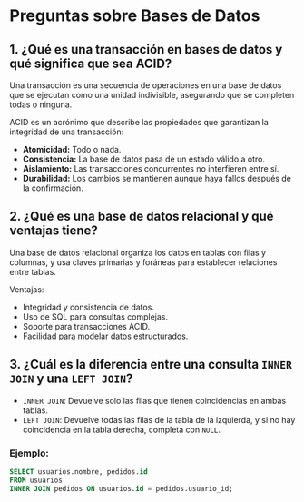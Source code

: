 # Preguntas sobre Bases de Datos

## 1. ¿Qué es una transacción en bases de datos y qué significa que sea ACID?

Una transacción es una secuencia de operaciones en una base de datos que se ejecutan como una unidad indivisible, asegurando que se completen todas o ninguna.

ACID es un acrónimo que describe las propiedades que garantizan la integridad de una transacción:

- **Atomicidad:** Todo o nada.  
- **Consistencia:** La base de datos pasa de un estado válido a otro.  
- **Aislamiento:** Las transacciones concurrentes no interfieren entre sí.  
- **Durabilidad:** Los cambios se mantienen aunque haya fallos después de la confirmación.

## 2. ¿Qué es una base de datos relacional y qué ventajas tiene?

Una base de datos relacional organiza los datos en tablas con filas y columnas, y usa claves primarias y foráneas para establecer relaciones entre tablas.

Ventajas:
- Integridad y consistencia de datos.
- Uso de SQL para consultas complejas.
- Soporte para transacciones ACID.
- Facilidad para modelar datos estructurados.

## 3. ¿Cuál es la diferencia entre una consulta `INNER JOIN` y una `LEFT JOIN`?

- `INNER JOIN`: Devuelve solo las filas que tienen coincidencias en ambas tablas.
- `LEFT JOIN`: Devuelve todas las filas de la tabla de la izquierda, y si no hay coincidencia en la tabla derecha, completa con `NULL`.

### Ejemplo:

```sql
SELECT usuarios.nombre, pedidos.id
FROM usuarios
INNER JOIN pedidos ON usuarios.id = pedidos.usuario_id;